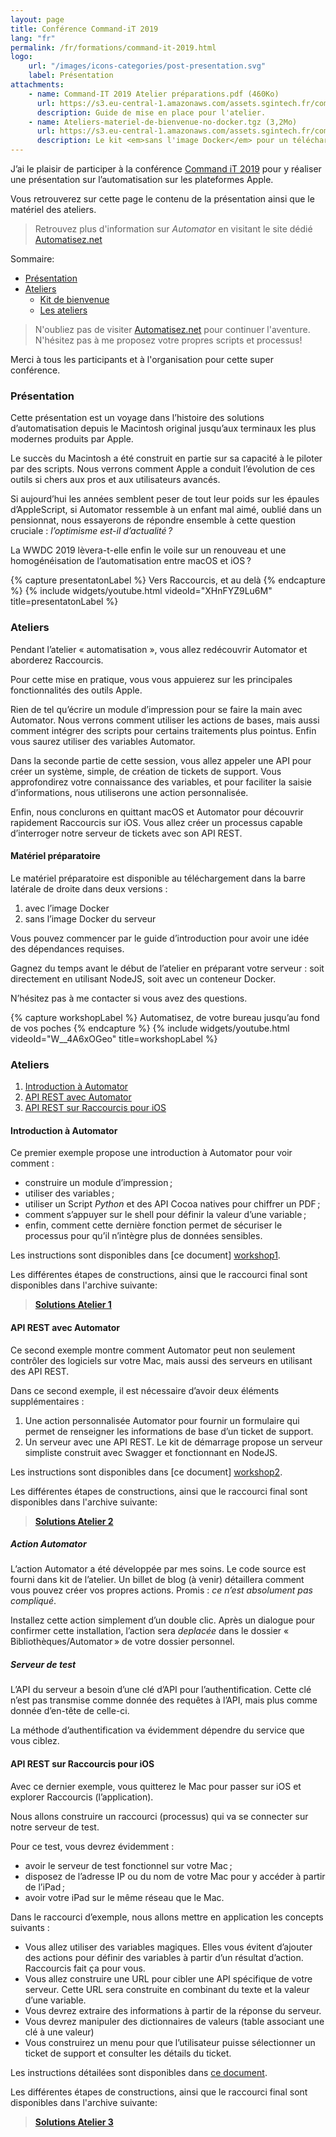 ```yaml
---
layout: page
title: Conférence Command-iT 2019
lang: "fr"
permalink: /fr/formations/command-it-2019.html
logo: 
    url: "/images/icons-categories/post-presentation.svg"
    label: Présentation
attachments:
    - name: Command-IT 2019 Atelier préparations.pdf (460Ko)
      url: https://s3.eu-central-1.amazonaws.com/assets.sgintech.fr/command-it/Command-IT+2019+Atelier+préparations.pdf
      description: Guide de mise en place pour l'atelier.
    - name: Ateliers-materiel-de-bienvenue-no-docker.tgz (3,2Mo)
      url: https://s3.eu-central-1.amazonaws.com/assets.sgintech.fr/command-it/Ateliers-materiel-de-bienvenue-no-docker.tgz
      description: Le kit <em>sans l'image Docker</em> pour un téléchargement plus léger.
---
```


J’ai le plaisir de participer à la conférence [Command iT 2019][cit] pour 
y réaliser une présentation sur l’automatisation sur les plateformes Apple.

Vous retrouverez sur cette page le contenu de la présentation ainsi que
le matériel des ateliers.

> Retrouvez plus d'information sur _Automator_ en visitant le site
> dédié [Automatisez.net](https://Automatisez.net)

Sommaire:

- [Présentation](#presentation)
- [Ateliers](#workshops)
    - [Kit de bienvenue](#welcome)
    - [Les ateliers](#go)

> N'oubliez pas de visiter [Automatisez.net](https://www.Automatisez.net)
> pour continuer l'aventure. 
> N'hésitez pas à me proposez votre propres scripts et processus!

Merci à tous les participants et à l'organisation pour cette super conférence.

<div id="presentation"></div>

### Présentation

Cette présentation est un voyage dans l’histoire des solutions 
d’automatisation depuis le Macintosh original jusqu’aux terminaux 
les plus modernes produits par Apple.

Le succès du Macintosh a été construit en partie sur sa capacité à
le piloter par des scripts. 
Nous verrons comment Apple a conduit l’évolution de ces outils si 
chers aux pros et aux utilisateurs avancés.

Si aujourd’hui les années semblent peser de tout leur poids sur les 
épaules d’AppleScript, si Automator ressemble à un enfant mal aimé, 
oublié dans un pensionnat, nous essayerons de répondre ensemble à cette 
question cruciale : _l’optimisme est-il d’actualité ?_

La WWDC 2019 lèvera-t-elle enfin le voile sur un renouveau 
et une homogénéisation de l’automatisation entre macOS et iOS ?

{% capture presentatonLabel %}
Vers Raccourcis, et au delà
{% endcapture %}
{% include widgets/youtube.html videoId="XHnFYZ9Lu6M" title=presentatonLabel %}

<div id="workshops"></div>

### Ateliers

Pendant l’atelier « automatisation », vous allez redécouvrir Automator 
et aborderez Raccourcis. 

Pour cette mise en pratique, vous vous appuierez sur les principales 
fonctionnalités des outils Apple.

Rien de tel qu’écrire un module d’impression pour se faire la main 
avec Automator. 
Nous verrons comment utiliser les actions de bases, mais aussi 
comment intégrer des scripts pour certains traitements plus pointus.
Enfin vous saurez utiliser des variables Automator.

Dans la seconde partie de cette session, vous allez appeler une API 
pour créer un système, simple, de création de tickets de support. 
Vous approfondirez votre connaissance des variables, et pour faciliter la 
saisie d’informations, nous utiliserons une action personnalisée.

Enfin, nous conclurons en quittant macOS et Automator pour découvrir 
rapidement Raccourcis sur iOS. 
Vous allez créer un processus capable d’interroger notre serveur de 
tickets avec son API REST.

<div id="welcome"></div>

#### Matériel préparatoire

Le matériel préparatoire est disponible au téléchargement dans la barre latérale
de droite dans deux versions :

1. avec l’image Docker
2. sans l’image Docker du serveur

Vous pouvez commencer par le guide d’introduction pour avoir une idée des
dépendances requises.

Gagnez du temps avant le début de l’atelier en préparant votre serveur : 
soit directement en utilisant NodeJS, soit avec un conteneur Docker.

N’hésitez pas à me contacter si vous avez des questions.

{% capture workshopLabel %}
Automatisez, de votre bureau jusqu’au fond de vos poches
{% endcapture %}
{% include widgets/youtube.html videoId="W__4A6xOGeo" title=workshopLabel %}

<div id="go"></div>

### Ateliers

1. [Introduction à Automator](#wk1)
2. [API REST avec Automator](#wk2)
3. [API REST sur Raccourcis pour iOS](#wk3)

<div id="wk1"></div>

#### Introduction à Automator


Ce premier exemple propose une introduction à Automator pour voir comment :

- construire un module d’impression ;
- utiliser des variables ;
- utiliser un Script _Python_ et des API Cocoa natives pour chiffrer un PDF ;
- comment s’appuyer sur le shell pour définir la valeur d’une variable ;
- enfin, comment cette dernière fonction permet de sécuriser le processus pour qu’il n’intègre plus de données sensibles. 

Les instructions sont disponibles dans [ce document] [workshop1].

Les différentes étapes de constructions, ainsi que le raccourci final sont
disponibles dans l'archive suivante:

> **[Solutions Atelier 1][final1]**


<div id="wk2"></div>

#### API REST avec Automator

Ce second exemple montre comment Automator peut non seulement contrôler des
logiciels sur votre Mac, mais aussi des serveurs en utilisant des API REST.

Dans ce second exemple, il est nécessaire d’avoir deux éléments supplémentaires :

1. Une action personnalisée Automator pour fournir un formulaire
   qui permet de renseigner les informations de base d’un ticket de support.
2. Un serveur avec une API REST. 
   Le kit de démarrage propose un serveur simpliste construit avec Swagger et
   fonctionnant en NodeJS. 

Les instructions sont disponibles dans [ce document] [workshop2].

Les différentes étapes de constructions, ainsi que le raccourci final sont
disponibles dans l'archive suivante:

> **[Solutions Atelier 2][final2]**

##### Action Automator 

L’action Automator a été développée par mes soins. 
Le code source est fourni dans kit de l’atelier. Un billet de blog (à venir) détaillera comment vous pouvez créer vos propres actions. 
Promis : _ce n’est absolument pas compliqué_. 

Installez cette action simplement d’un double clic. 
Après un dialogue pour confirmer cette installation, l’action sera _deplacée_ dans le dossier « Bibliothèques/Automator » de votre dossier personnel. 

##### Serveur de test

L’API du serveur a besoin d’une clé d’API pour l’authentification.
Cette clé n’est pas transmise comme donnée des requêtes à l’API, mais plus comme
donnée d’en-tête de celle-ci.

La méthode d’authentification va évidemment dépendre du service que vous ciblez.


<div id="wk3"></div>

#### API REST sur Raccourcis pour iOS

Avec ce dernier exemple, vous quitterez le Mac pour passer sur iOS et explorer Raccourcis (l’application). 

Nous allons construire un raccourci (processus) qui va se connecter sur notre serveur de test. 

Pour ce test, vous devrez évidemment :
- avoir le serveur de test fonctionnel sur votre Mac ;
- disposez de l’adresse IP ou du nom de votre Mac pour y accéder à partir de l’iPad ;
- avoir votre iPad sur le même réseau que le Mac. 

Dans le raccourci d’exemple, nous allons mettre en application les concepts suivants :

- Vous allez utiliser des variables magiques. 
  Elles vous évitent d’ajouter des actions pour définir des variables 
  à partir d’un résultat d’action. 
  Raccourcis fait ça pour vous. 
- Vous allez construire une URL pour cibler une API spécifique de votre serveur. 
  Cette URL sera construite en combinant du texte et la valeur d’une variable. 
- Vous devrez extraire des informations à partir de la réponse du serveur. 
- Vous devrez manipuler des dictionnaires de valeurs 
  (table associant une clé à une valeur)
- Vous construirez un menu pour que l’utilisateur puisse sélectionner un 
  ticket de support et consulter les détails du ticket. 

Les instructions détailées sont disponibles dans [ce document][workshop3].

Les différentes étapes de constructions, ainsi que le raccourci final sont
disponibles dans l'archive suivante:

> **[Solutions Atelier 3][final3]**


[cit]: https://Command-iT.fr/

[workshop1]: https://s3.eu-central-1.amazonaws.com/assets.sgintech.fr/command-it/presentations/Command-IT+2019+Atelier+01-intro-automator.pdf
[workshop2]: https://s3.eu-central-1.amazonaws.com/assets.sgintech.fr/command-it/presentations/Command-IT+2019+Atelier+02-creer-ticket.pdf
[workshop3]: https://s3.eu-central-1.amazonaws.com/assets.sgintech.fr/command-it/presentations/Command-IT+2019+Atelier+03-voir-tickets.pdf

[final1]: https://s3.eu-central-1.amazonaws.com/assets.sgintech.fr/command-it/correctifs/01-service-impression.zip
[final2]: https://s3.eu-central-1.amazonaws.com/assets.sgintech.fr/command-it/correctifs/02-automator-ticket-support.zip
[final3]: https://s3.eu-central-1.amazonaws.com/assets.sgintech.fr/command-it/correctifs/03-raccourcis-liste-tickets.zip

